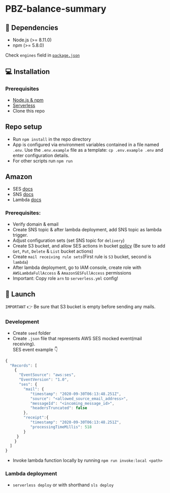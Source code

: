 # PBZ-balance-summary

## :page_with_curl: Dependencies

- Node.js (>= 8.11.0)
- npm (>= 5.8.0)

Check `engines` field in [`package.json`](package.json)

## :computer: Installation

### Prerequisites

- [Node.js & npm](https://nodejs.org/en/download/)
- [Serverless](https://www.serverless.com/framework/docs/getting-started/)
- Clone this repo

## Repo setup

- Run `npm install` in the repo directory
- App is configured via environment variables contained in a file named `.env`.
  Use the `.env.example` file as a template: `cp .env.example .env` and enter configuration details.
- For other scripts run `npm run`

## Amazon

- SES [docs](https://docs.aws.amazon.com/ses/latest/DeveloperGuide/Welcome.html)
- SNS [docs](https://docs.aws.amazon.com/sns/latest/dg/welcome.html)
- Lambda [docs](https://docs.aws.amazon.com/lambda/index.html)

### Prerequisites:
  - Verify domain & email
  - Create SNS topic & after lambda deployment, add SNS topic as lambda trigger.
  - Adjust configuration sets (set SNS topic for `delivery`)
  - Create S3 bucket, and allow SES actions in bucket [policy](https://docs.aws.amazon.com/ses/latest/DeveloperGuide/receiving-email-permissions.html) (Be sure to add `Get`, `Put`, `Delete` & `List` bucket actions)
  - Create `mail receiving rule sets`(First rule is `S3` bucket, second is `lambda`)
  - After lambda deployment, go to IAM console, create role with `AWSLambdaFullAccess` & `AmazonSESFullAccess` permissions
  - Important: Copy role `arn` to `serverless.yml` config!

## :rocket: Launch

`IMPORTANT` :point_right: Be sure that S3 bucket is empty before sending any mails.

### Development

- Create `seed` folder
- Create `.json` file that represents AWS SES mocked event(mail receiving).
<br/>SES event example :point_down:

```javascript
{
  "Records": [
    {
      "EventSource": "aws:ses",
      "EventVersion": "1.0",
      "ses": {
        "mail": {
           "timestamp": "2020-09-30T06:13:48.251Z",
           "source": "<allowed_source_email_address>",
           "messageId": "<incoming_message_id>",
           "headersTruncated": false
        },
        "receipt":{
           "timestamp": "2020-09-30T06:13:48.251Z",
           "processingTimeMillis": 518
        }
     }
    }
  ]
}
```

- Invoke lambda function locally by running `npm run invoke:local <path>`

### Lambda deployment

- `serverless deploy` or with shorthand `sls deploy`
